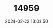 ---
title: "14959"
category: "Nyctimene masalai"
draft: false
date: 2024-02-22 13:03:50
languages:
  English: ["Demonic Tube-nosed Fruit Bat", "Demonic Tube-nosed Bat"]
---